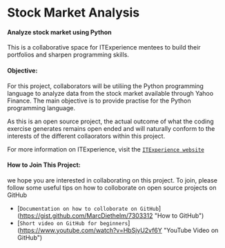 # Stock Market Analysis
#### Analyze stock market using Python

This is a collaborative space for ITExperience mentees to build their portfolios and sharpen programming skills.

#### Objective:

For this project, collaborators will be utiliing the Python programming language to analyze data from the stock market available through Yahoo Finance. The main objective is to provide practise for the Python programming language. 

As this is an open source project, the actual outcome of what the coding exercise generates remains open ended and will naturally conform to the interests of the different collaorators within this project.

For more information on ITExperience, visit the [`ITExperience website`](https://itexperience.org/ "ITExperience Website")

#### How to Join This Project:

we hope you are interested in collaborating on this project. To join, please follow some useful tips on how to colloborate on open source projects on GitHub

- [`Documentation on how to colloborate on GitHub`] (https://gist.github.com/MarcDiethelm/7303312 "How to GitHub")
- [`Short video on GitHub for beginners`] (https://www.youtube.com/watch?v=HbSjyU2vf6Y "YouTube Video on GitHub")

